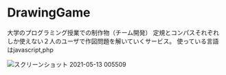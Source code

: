 # DrawingGame
大学のプログラミング授業での制作物（チーム開発）
定規とコンパスそれぞれしか使えない２人のユーザで作図問題を解いていくサービス。
使っている言語はjavascript,php

![スクリーンショット 2021-05-13 005509](https://user-images.githubusercontent.com/62131533/118006327-21dc3000-b386-11eb-9f71-d6ba0a4361f8.png)
